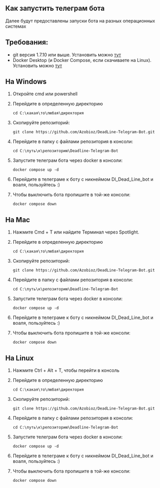 Как запустить телеграм бота
 -----
Далее будут предоставлены запуски бота на разных операционных системах

Требования:
-----
* git версия 1.7.10 или выше. Установить можно [тут](https://git-scm.com/downloads)
* Docker Desktop (и Docker Compose, если скачиваете на Linux). Установить можно [тут](https://www.docker.com/get-started/#h_installation)

На Windows
-----
1. Откройте cmd или powershell
2. Перейдите в определенную директорию

       cd C:\какая\то\любая\директория
3. Скопируйте репозиторий:

       git clone https://github.com/Azobioz/DeadLine-Telegram-Bot.git
4. Перейдите в папку с файлами репозитория в консоли:

       cd C:\путь\к\репозиторию\Deadline-Telegram-Bot
   
5. Запустите телеграм бота через docker в консоли:

       docker compose up -d

6. Перейдите в телеграме к боту с никнеймом Dl_Dead_Line_bot и воаля, пользуйтесь :)
7. Чтобы выключить бота пропишите в той-же консоли:

       docker compose down

На Mac
-----
1. Нажмите Cmd + T или найдите Терминал через Spotlight.
2. Перейдите в определенную директорию

       cd C:\какая\то\любая\директория
   
3. Скопируйте репозиторий:

       git clone https://github.com/Azobioz/DeadLine-Telegram-Bot.git

4. Перейдите в папку с файлами репозитория в консоли:

       cd C:\путь\к\репозиторию\Deadline-Telegram-Bot

5. Запустите телеграм бота через docker в консоли:

       docker compose up -d

6. Перейдите в телеграме к боту с никнеймом Dl_Dead_Line_bot и воаля, пользуйтесь :)
7. Чтобы выключить бота пропишите в той-же консоли:

       docker compose down


На Linux
-----
1. Нажмите Ctrl + Alt + T, чтобы перейти в консоль
2. Перейдите в определенную директорию

       cd C:\какая\то\любая\директория
   
3. Скопируйте репозиторий:

       git clone https://github.com/Azobioz/DeadLine-Telegram-Bot.git

4. Перейдите в папку с файлами репозитория в консоли:

       cd C:\путь\к\репозиторию\Deadline-Telegram-Bot

5. Запустите телеграм бота через docker в консоли:

       docker compose up -d

6. Перейдите в телеграме к боту с никнеймом Dl_Dead_Line_bot и воаля, пользуйтесь :)
7. Чтобы выключить бота пропишите в той-же консоли:

       docker compose down   
